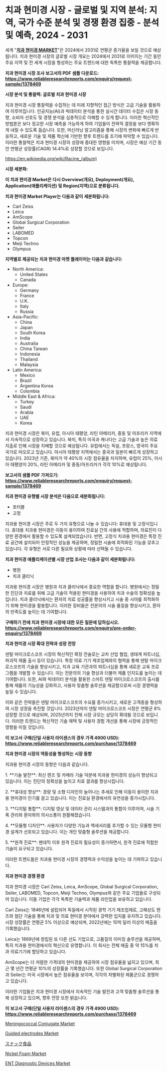 <p><h1>치과 현미경 시장 - 글로벌 및 지역 분석: 지역, 국가 수준 분석 및 경쟁 환경 집중 - 분석 및 예측, 2024 - 2031</h1></p><p>세계 "<strong><a href="https://www.reliableresearchreports.com/dental-microscope-r1378469">치과 현미경 MARKET</a></strong>"은 2024에서 2031로 연평균 증가율을 보일 것으로 예상됩니다. 치과 현미경 시장의 글로벌 시장 개요는 2024에서 2031로 이어지는 기간 동안 주요 지역 및 전 세계 시장을 형성하는 주요 트렌드에 대한 독특한 통찰력을 제공합니다.</p>
<p><strong>치과 현미경 시장 조사 보고서의 PDF 샘플 다운로드: <a href="https://www.reliableresearchreports.com/enquiry/request-sample/1378469">https://www.reliableresearchreports.com/enquiry/request-sample/1378469</a></strong></p>
<p><strong>시장 분석 및 통찰력: 글로벌 치과 현미경 시장</strong></p>
<p><p>치과 현미경 시장 통찰력을 수집하는 데 미래 지향적인 접근 방식은 고급 기술을 활용하여 이루어집니다. 인공지능(AI)과 빅데이터 분석을 통한 실시간 데이터 수집은 시장 동향, 소비자 선호도 및 경쟁 분석을 심층적으로 이해할 수 있게 합니다. 이러한 혁신적인 방법론은 보다 정교한 시장 예측을 가능하게 하여 기업들이 전략적 결정을 보다 명확하게 내릴 수 있도록 돕습니다. 또한, 머신러닝 알고리즘을 통해 시장의 변화에 빠르게 반응하고, 새로운 기술 및 제품 혁신에 기반한 향후 트렌드를 조기에 파악할 수 있습니다. 이러한 통찰력은 치과 현미경 시장의 성장에 중대한 영향을 미치며, 시장은 예상 기간 동안 연평균 성장률(CAGR) 14.4%로 성장할 것으로 보입니다.</p></p>
<p><a href="%7CAUTHORITHY_DOMAIN_URL%7C">https://en.wikipedia.org/wiki/Racine_(album)</a></p>
<p><strong>시장 세분화:</strong></p>
<p><strong>이 치과 현미경 Market은 다시 Overview(개요), Deployment(개요), Application(애플리케이션) 및 Region(지역)으로 분류됩니다.</strong></p>
<p><strong>치과 현미경 Market Player는 다음과 같이 세분화됩니다:</strong></p>
<p><ul><li>Carl Zeiss</li><li>Leica</li><li>AmScope</li><li>Global Surgical Corporation</li><li>Seiler</li><li>LABOMED</li><li>Topcon</li><li>Meiji Techno</li><li>Olympus</li></ul></p>
<p><strong>지역별로 제공되는 치과 현미경 마켓 플레이어는 다음과 같습니다:</strong></p>
<p><ul>
    <li>
        North America:
        <ul>
            <li>United States</li>
            <li>Canada</li>
        </ul>
    </li>
    <li>
        Europe:
        <ul>
            <li>Germany</li>
            <li>France</li>
            <li>U.K.</li>
            <li>Italy</li>
            <li>Russia</li>
        </ul>
    </li>
    <li>
        Asia-Pacific:
        <ul>
            <li>China</li>
            <li>Japan</li>
            <li>South Korea</li>
            <li>India</li>
            <li>Australia</li>
            <li>China Taiwan</li>
            <li>Indonesia</li>
            <li>Thailand</li>
            <li>Malaysia</li>
        </ul>
    </li>
    <li>
        Latin America:
        <ul>
            <li>Mexico</li>
            <li>Brazil</li>
            <li>Argentina Korea</li>
            <li>Colombia</li>
        </ul>
    </li>
    <li>
        Middle East & Africa:
        <ul>
            <li>Turkey</li>
            <li>Saudi</li>
            <li>Arabia</li>
            <li>UAE</li>
            <li>Korea</li>
        </ul>
    </li>
    </ul></p>
<p><p>치과 현미경 시장은 북미, 유럽, 아시아 태평양, 라틴 아메리카, 중동 및 아프리카 지역에서 지속적으로 성장하고 있습니다. 북미, 특히 미국과 캐나다는 고급 기술과 높은 의료 지출로 인해 시장을 지배할 것으로 예상됩니다. 유럽에서는 독일, 프랑스, 영국이 주요 국가로 떠오르고 있습니다. 아시아 태평양 지역에서는 중국과 일본이 빠르게 성장하고 있습니다. 2023년 기준, 북미가 약 40%의 시장 점유율을 차지하며, 유럽이 25%, 아시아 태평양이 20%, 라틴 아메리카 및 중동/아프리카가 각각 10%로 예상됩니다.</p></p>
<p><strong>보고서의 샘플 PDF 가져오기: <a href="https://www.reliableresearchreports.com/enquiry/request-sample/1378469">https://www.reliableresearchreports.com/enquiry/request-sample/1378469</a></strong></p>
<p><strong>치과 현미경 유형별 시장 분석은 다음으로 세분화됩니다:</strong></p>
<p><ul><li>포터블</li><li>고정</li></ul></p>
<p><p>치과용 현미경 시장은 주로 두 가지 유형으로 나눌 수 있습니다: 휴대용 및 고정식입니다. 휴대용 치과용 현미경은 이동이 용이하여 진료실 간의 사용에 적합하며, 의료진이 다양한 환경에서 활용할 수 있도록 설계되었습니다. 반면, 고정식 치과용 현미경은 특정 진료 공간에 설치되어 안정적인 성능을 제공하며, 정밀한 시술에 최적화된 기능을 갖추고 있습니다. 각 유형은 서로 다른 필요와 상황에 따라 선택될 수 있습니다.</p></p>
<p><strong>치과 현미경 애플리케이션별 시장 산업 조사는 다음과 같이 세분화됩니다:</strong></p>
<p><ul><li>병원</li><li>치과 클리닉</li></ul></p>
<p><p>치과용 현미경 시장은 병원과 치과 클리닉에서 중요한 역할을 합니다. 병원에서는 정밀한 진단과 치료를 위해 고급 기술이 적용된 현미경을 사용하여 치과 수술의 정확성을 높입니다. 치과 클리닉에서는 환자의 치료 성공률을 향상시키고 시술 중 시야를 최적화하기 위해 현미경을 활용합니다. 이러한 장비들은 전문의의 시술 품질을 향상시키고, 환자의 만족도를 높이는 데 기여합니다.</p></p>
<p><strong>구매하기 전에 치과 현미경 시장에 대한 모든 질문에 답하십시오. <a href="https://www.reliableresearchreports.com/enquiry/pre-order-enquiry/1378469">https://www.reliableresearchreports.com/enquiry/pre-order-enquiry/1378469</a></strong></p>
<p><strong>치과 현미경 시장 확대 전략과 성장 전망</strong></p>
<p><p>덴탈 마이크로스코프 시장의 혁신적인 확장 전술로는 교차 산업 협업, 생태계 파트너십, 파괴적 제품 출시 등이 있습니다. 특정 의료 기기 제조업체와의 협력을 통해 덴탈 마이크로스코프의 기술을 향상시키고, 치과 교육 기관과의 파트너십을 통해 새로운 교육 프로그램을 개발할 수 있습니다. 이는 전문의의 기술 향상과 더불어 제품 인지도를 높이는 데 기여합니다. 또한, AI와 빅데이터 분석을 활용한 스마트 덴탈 마이크로스코프의 출시를 통해 제품의 기능성을 강화하고, 사용자 맞춤형 솔루션을 제공함으로써 시장 경쟁력을 높일 수 있습니다.</p><p>이와 같은 전략들은 덴탈 마이크로스코프의 수요를 증가시키고, 새로운 고객층을 형성하여 시장 성장을 촉진할 것입니다. 2023년까지 덴탈 마이크로스코프 시장은 연평균 8% 성장할 것으로 예상되며, 2025년까지 전체 시장 규모는 상당히 확대될 것으로 보입니다. 이러한 트렌드는 혁신적인 기술 채택 및 사용자 경험 개선을 통해 시장에 긍정적인 영향을 미칠 것입니다.</p></p>
<p><strong>이 보고서 구매(단일 사용자 라이센스의 경우 가격 4900 USD): <a href="https://www.reliableresearchreports.com/purchase/1378469">https://www.reliableresearchreports.com/purchase/1378469</a></strong></p>
<p><strong>치과 현미경 시장의 역동성을 형성하는 시장 동향</strong></p>
<p><p>치과용 현미경 시장의 동향은 다음과 같습니다.</p><p>1. **기술 발전**: 최신 렌즈 및 카메라 기술 덕분에 치과용 현미경의 성능이 향상되고 있습니다. 이는 진단의 정확성을 높이고 치료 결과를 향상시킵니다.</p><p>2. **휴대성 향상**: 경량 및 소형 디자인의 늘어나는 추세로 인해 이동이 용이한 치과용 현미경이 인기를 끌고 있습니다. 이는 진료실 환경에서의 유연성을 증가시킵니다.</p><p>3. **디지털 통합**: 디지털 영상 및 데이터 관리 시스템과의 통합이 이루어져, 시술 기록 관리와 환자와의 의사소통이 원활해졌습니다.</p><p>4. **모듈형 디자인**: 사용자가 다양한 기능과 액세서리를 추가할 수 있는 모듈형 현미경 설계가 선호되고 있습니다. 이는 개인 맞춤형 솔루션을 제공합니다.</p><p>5. **원격 진료**: 팬데믹 이후 원격 진료의 필요성이 증가하면서, 원격 진료에 적합한 기술이 요구되고 있습니다. </p><p>이러한 트렌드들은 치과용 현미경 시장의 경쟁력과 수익성을 높이는 데 기여하고 있습니다.</p></p>
<p><strong>치과 현미경 경쟁 환경</strong></p>
<p><p>치과 현미경 시장은 Carl Zeiss, Leica, AmScope, Global Surgical Corporation, Seiler, LABOMED, Topcon, Meiji Techno, Olympus와 같은 주요 기업들로 구성되어 있습니다. 이들 기업은 각각 독특한 기술력과 제품 라인업을 보유하고 있습니다.</p><p>Carl Zeiss는 1846년에 설립되어 독일에서 시작된 광학 기기 제조업체로, 고해상도 렌즈와 첨단 기술을 통해 치과 및 의료 현미경 분야에서 강력한 입지를 유지하고 있습니다. 시장 성장률은 연평균 5% 이상으로 예상되며, 2022년에는 10억 달러 이상의 매출을 기록했습니다.</p><p>Leica는 1869년에 창립된 또 다른 선도 기업으로, 고품질의 이미징 솔루션을 제공하며, 특히 치과용 현미경에서의 혁신으로 유명합니다. 이 회사는 전체 매출 중 약 15%를 치과 의료기기에 할당하고 있습니다.</p><p>AmScope는 더 저렴한 가격대의 현미경을 제공하여 시장 점유율을 넓히고 있으며, 최근 몇 년간 연평균 10%의 성장률을 기록했습니다. 또한 Global Surgical Corporation과 Seiler는 미국 시장에서 높은 점유율을 보이며, 각각의 차별화된 제품군으로 경쟁하고 있습니다.</p><p>이러한 기업들은 치과 현미경 시장에서 지속적인 기술 발전과 고객 맞춤형 솔루션을 통해 성장하고 있으며, 향후 전망 또한 밝습니다.</p></p>
<p><strong>이 보고서 구매(단일 사용자 라이센스의 경우 가격 4900 USD): <a href="https://www.reliableresearchreports.com/purchase/1378469">https://www.reliableresearchreports.com/purchase/1378469</a></strong></p>
<p><p><a href="https://medium.com/@sdonald04328/meningococcal-conjugate-market-global-market-insights-and-sales-trends-2024-to-2031-6bce935cafd7">Meningococcal Conjugate Market</a></p><p><a href="https://issuu.com/reportprime-2/docs/guided-electrodes-market-size-2030._82f8d07260573c">Guided electrodes Market</a></p><p><a href="https://medium.com/@eunawiegad2023/2024%E5%B9%B4%E3%81%8B%E3%82%892031%E5%B9%B4%E3%81%BE%E3%81%A7%E3%81%AE%E3%82%B0%E3%83%AD%E3%83%BC%E3%83%90%E3%83%AB%E3%82%B9%E3%83%8A%E3%83%83%E3%82%AF%E9%A3%9F%E5%93%81%E5%B8%82%E5%A0%B4%E3%81%AE%E5%8B%95%E5%90%91%E3%81%A8%E6%88%A6%E7%95%A5%E3%81%AE%E3%83%8A%E3%83%93%E3%82%B2%E3%83%BC%E3%82%B7%E3%83%A7%E3%83%B3-e40c095cf6e5">スナック食品</a></p><p><a href="https://github.com/arionmp/Market-Research-Report-List-5/blob/main/nickel-foam-market.md">Nickel Foam Market</a></p><p><a href="https://www.linkedin.com/pulse/future-ent-diagnostic-devices-market-global-forecast-trends-uob0e?trackingId=N7ROucKkSWayWyJYRhgLAw%3D%3D">ENT Diagnostic Devices Market</a></p></p>
